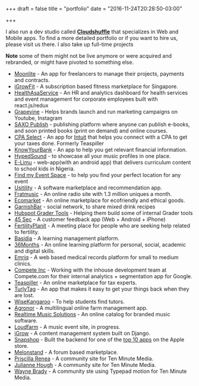 +++
draft = false
title = "portfolio"
date = "2016-11-24T20:28:50-03:00"

+++

I also run a dev studio called  <a target="_blank" href="//www.cloudshuffle.com">**Cloudshuffle**</a> that specializes in Web and Mobile apps. To find a more detailed portfolio or if you want to hire us, please visit us there. I also take up full-time projects

**Note** some of them might not be live anymore or were acquired and rebranded, or might have pivoted to something else.

* [Moonlite](http://www.moonliteapp.com) - An app for freelancers to manage their projects, payments and contracts.
* [iGrowFit](https://www.igrowfit.com) - A subscription based fitness marketplace for Singapore.
* [HealthAsaService](https://www.healthasaservice.co) - An HR and analytics dashboard for health services and event management for corporate employees built with react.js/redux
* [Grapevine](https://www.grapevinelogic.com) - Helps brands launch and run marketing campaigns on Youtube, Instagram
* [SAXO Publish](http://publish.saxo.com) - publishing platform where anyone can publish e-books, and soon printed books (print on demand) and online courses.
* [CPA Select](http://cpaselect.com) - An app for [Intuit](http://www.intuit.com) that helps you connect with a CPA to get your taxes done. Formerly Teaspiller
* [KnowYourBank](http://www.knowyourbank.com) - An app to help you get relevant financial information.
* [HypedSound](http://www.hypedsound.com/) - to showcase all your music profiles in one place.
* [E-Limu](http://e-limu.org/) - web-app(with an android app) that delivers curriculum content to school kids in Nigeria.
* [Find my Event Space](https://www.findmyeventspace.com/) - to help you find your perfect location for any event
* [Usitility](http://usitility.com/) - A software marketplace and recommendation app.
* [Fratmusic](http://www.fratmusic.com) - An online radio site with 1.3 million uniques a month.
* [Ecomarket](http://www.ecomarket.com) - An online marketplace for ecofriendly and ethical goods.
* [GarnishBar](http://www.garnishbar.com) - social network, to share mixed drink recipes
* [Hubspot Grader Tools](http://www.grader.com) - Helping them build some of internal Grader tools
* [45 Sec](http://45sec.com) - A customer feedback app (Web + Android + iPhone)
* [FertilityPlanit](http://www.fertilityplanit.com/) - A meeting place for people who are seeking help related to fertility.
* [Basidia](http://basidia.dk) - A learning management platform.
* [36Months](http://www.36months.com) - An online learning platform for personal, social, academic and digital skills.
* [Emriq](http://www.emriq.com) - A web based medical records platform for small to medium clinics.
* [Compete Inc](http://compete.com) - Working with the inhouse development team at Compete.com for their internal analytics + segmentation app for Google.
* [Teaspiller](http://www.teaspiller.com) - An online marketplace for tax experts.
* [TurlyTag](http://www.turlytag.com) - An app that makes it easy to get your things back when they are lost.
* [WiseKangaroo](http://www.wisekangaroo.com) - To help students find tutors.
* [Agronor](http://agronor.ca) - A multilingual online farm management app.
* [Realtime Music Solutions](http://www.rms.biz/) - An online catalog for branded music software.
* [Loudfarm](http://loudfarm.com/) - A music event site, in progress.
* [iGrow](http://igrow.co.za/) - A content management system built on Django.
* [Snapshop](http://www.snapshopinc.com) - Built the backend for one of the [top 10 apps](https://itunes.apple.com/us/app/snapshop-showroom/id373144101?mt=8) on the Apple store.
* [Melonstand](http://melonstand.com) - A forum based marketplace.
* [Priscilla Renea](http://www.priscillareneamusic.com/) - A community site for Ten Minute Media.
* [Julianne Hough](http://tenminutemedia.com/) - A community site for Ten Minute Media.
* [Wayne Brady](http://tenminutemedia.com/) - A community ste using Typepad motion for Ten Minute Media.
